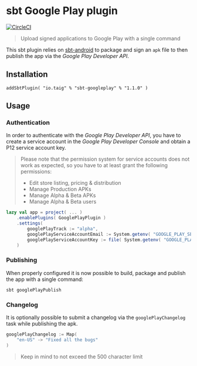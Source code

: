# sbt Google Play plugin

[![CircleCI](https://circleci.com/gh/Taig/sbt-googleplay/tree/master.svg?style=shield)](https://circleci.com/gh/Taig/sbt-googleplay/tree/master)

> Upload signed applications to Google Play with a single command

This sbt plugin relies on [sbt-android][1] to package and sign an `apk` file to then
publish the app via the _Google Play Developer API_.

## Installation

````
addSbtPlugin( "io.taig" % "sbt-googleplay" % "1.1.0" )
````

## Usage

### Authentication

In order to authenticate with the _Google Play Developer API_, you have to create
a service account in the _Google Play Developer Console_ and obtain a P12 service
account key.

> Please note that the permission system for service accounts does not work as 
> expected, so you have to at least grant the following permissions:
> - Edit store listing, pricing & distribution
> - Manage Production APKs
> - Manage Alpha & Beta APKs
> - Manage Alpha & Beta users

```scala
lazy val app = project( ... )
    .enablePlugins( GooglePlayPlugin )
    .settings(
        googlePlayTrack := "alpha",
        googlePlayServiceAccountEmail := System.getenv( "GOOGLE_PLAY_SERVICE_ACCOUNT_EMAIL" ),
        googlePlayServiceAccountKey := file( System.getenv( "GOOGLE_PLAY_SERVICE_ACCOUNT_KEY" ) )
    )
```

### Publishing

When properly configured it is now possible to build, package and publish the app
with a single command:

```
sbt googlePlayPublish
```

### Changelog

It is optionally possible to submit a changelog via the `googlePlayChangelog` task
while publishing the apk.

```scala
googlePlayChangelog := Map(
    "en-US" -> "Fixed all the bugs"
)
```

> Keep in mind to not exceed the 500 character limit

[1]: https://github.com/scala-android/sbt-android/